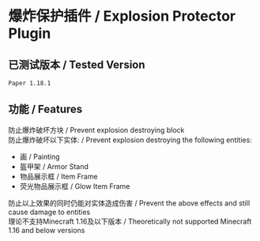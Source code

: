 # 爆炸保护插件 / Explosion Protector Plugin
## 已测试版本 / Tested Version
    Paper 1.18.1
## 功能 / Features
防止爆炸破坏方块 / Prevent explosion destroying block  
防止爆炸破坏以下实体: / Prevent explosion destroying the following entities:
 * 画 / Painting
 * 盔甲架 / Armor Stand
 * 物品展示框 / Item Frame
 * 荧光物品展示框 / Glow Item Frame

防止以上效果的同时仍能对实体造成伤害 / Prevent the above effects and still cause damage to entities  
理论不支持Minecraft 1.16及以下版本 / Theoretically not supported Minecraft 1.16 and below versions